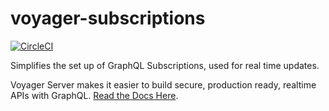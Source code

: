 # voyager-subscriptions

[![CircleCI](https://circleci.com/gh/aerogear/voyager-server.svg?style=svg)](https://circleci.com/gh/aerogear/voyager-server)

Simplifies the set up of GraphQL Subscriptions, used for real time updates.

Voyager Server makes it easier to build secure, production ready, realtime APIs with GraphQL. [Read the Docs Here](https://github.com/aerogear/voyager-server).
